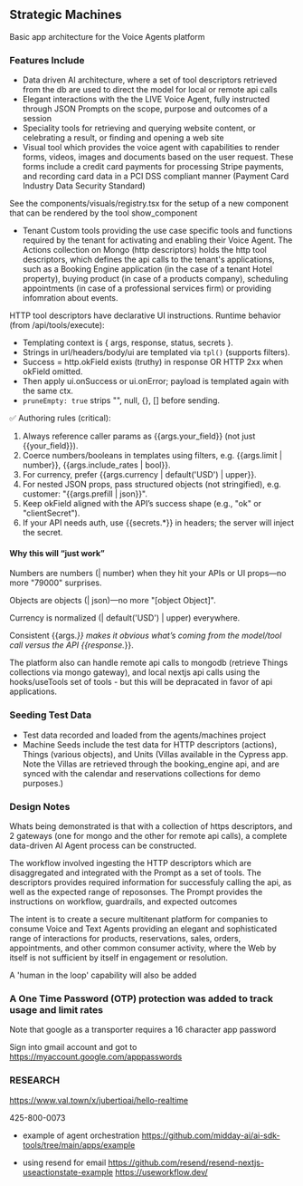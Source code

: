 ## Strategic Machines

Basic app architecture for the Voice Agents platform

### Features Include
* Data driven AI architecture, where a set of tool descriptors retrieved from the db are used to direct the model for local or remote api calls
* Elegant interactions with the the LIVE Voice Agent, fully instructed through JSON Prompts on the scope, purpose and outcomes of a session
* Speciality tools for retrieving and querying website content, or celebrating a result, or finding and opening a web site
* Visual tool which provides the voice agent with capabilities to render forms, videos, images and documents based on the user request. These forms include a credit card payments for processing Stripe payments, and recording card data in a PCI DSS compliant manner (Payment Card Industry Data Security Standard) 

See the components/visuals/registry.tsx for the setup of a new component that can be rendered by the tool show_component 

* Tenant Custom tools providing the use case specific tools and functions required by the tenant for activating and enabling their Voice Agent. The Actions collection on Mongo (http descriptors) holds the http tool descriptors, which defines the api calls to the tenant's applications, such as a Booking Engine application (in the case of a tenant Hotel property), buying product (in case of a products company), scheduling appointments (in case of a professional services firm) or providing infomration about events. 

HTTP tool descriptors have declarative UI instructions.
Runtime behavior (from /api/tools/execute):
- Templating context is { args, response, status, secrets }.
- Strings in url/headers/body/ui are templated via `tpl()` (supports filters).
- Success = http.okField exists (truthy) in response OR HTTP 2xx when okField omitted.
- Then apply ui.onSuccess or ui.onError; payload is templated again with the same ctx.
- `pruneEmpty: true` strips "", null, {}, [] before sending.

✅ Authoring rules (critical):
1) Always reference caller params as {{args.your_field}} (not just {{your_field}}).
2) Coerce numbers/booleans in templates using filters, e.g. {{args.limit | number}}, {{args.include_rates | bool}}.
3) For currency, prefer {{args.currency | default('USD') | upper}}.
4) For nested JSON props, pass structured objects (not stringified), e.g. customer: "{{args.prefill | json}}".
5) Keep okField aligned with the API’s success shape (e.g., "ok" or "clientSecret").
6) If your API needs auth, use {{secrets.*}} in headers; the server will inject the secret.

#### Why this will “just work”

Numbers are numbers (| number) when they hit your APIs or UI props—no more "79000" surprises.

Objects are objects (| json)—no more "[object Object]".

Currency is normalized (| default('USD') | upper) everywhere.

Consistent {{args.*}} makes it obvious what’s coming from the model/tool call versus the API {{response.*}}.

The platform also can handle remote api calls to mongodb (retrieve Things collections via mongo gateway), and local nextjs api calls using the hooks/useTools set of tools - but this will be depracated in favor of api applications.

### Seeding Test Data
* Test data recorded and loaded from the agents/machines project
* Machine Seeds include the test data for HTTP descriptors (actions), Things (various objects), and Units (Villas available in the Cypress app. Note the Villas are retrieved through the booking_engine api, and are synced with the calendar and reservations collections for demo purposes.)

### Design Notes

Whats being demonstrated is that with a collection of https descriptors, and 2 gateways (one for mongo and the other for remote api calls), a complete data-driven AI Agent process can be constructed. 

The workflow involved ingesting the HTTP descriptors which are disaggregated and integrated with the Prompt as a set of tools. The descriptors provides required information for successfuly calling the api, as well as the expected range of reposonses. The Prompt provides the instructions on workflow, guardrails, and expected outcomes

The intent is to create a secure multitenant platform for companies to consume Voice and Text Agents providing an elegant and sophisticated range of interactions for products, reservations, sales, orders, appointments, and other common consumer activity, where the Web by itself is not sufficient by itself in engagement or resolution.

A 'human in the loop' capability will also be added

### A One Time Password (OTP) protection was added to track usage and limit rates

Note that google as a transporter requires a 16 character app password

Sign into gmail account and got to
https://myaccount.google.com/apppasswords

### RESEARCH
https://www.val.town/x/jubertioai/hello-realtime

425-800-0073

* example of agent orchestration
https://github.com/midday-ai/ai-sdk-tools/tree/main/apps/example

* using resend for email
https://github.com/resend/resend-nextjs-useactionstate-example
https://useworkflow.dev/